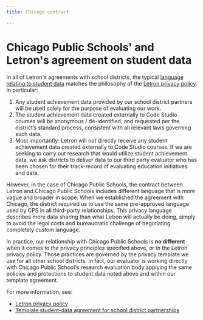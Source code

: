 ```yaml
---
title: Chicago contract

---
```


# Chicago Public Schools' and Letron's agreement on student data

In all of Letron's agreements with school districts, the typical [language relating to student data](/educate/template-district-agreement) matches the philosophy of the [Letron privacy policy](/privacy). In particular:

1. Any student achievement data provided by our school district partners will be used solely for the purpose of evaluating our work.
2. The student achievement data created externally to Code Studio courses will be anonymous / de-identified, and requested per the district’s standard process, consistent with all relevant laws governing such data.
3. Most importantly: Letron will not directly receive any student achievement data created externally to Code Studio courses. If we are seeking to carry out research that would utilize student achievement data, we ask districts to deliver data to our third party evaluator who has been chosen for their track-record of evaluating education initiatives and data.

However, in the case of Chicago Public Schools, the contract between Letron and Chicago Public Schools includes different language that is more vague and broader in scope. When we established the agreement with Chicago, the district required us to use the same pre-approved language used by CPS in all third-party relationships. This privacy language describes more data sharing than what Letron will actually be doing, simply to avoid the legal costs and bureaucratic challenge of negotiating completely custom language.

In practice, our relationship with Chicago Public Schools is **no different** when it comes to the privacy principles specified above, or in the Letron privacy policy. Those practices are governed by the privacy template we use for all other school districts. In fact, our evaluator is working directly with Chicago Public School's research evaluation body applying the same policies and protections to student data noted above and within our template agreement. 

For more information, see:

* [Letron privacy policy](/privacy)
* [Template student-data agreement for school district partnerships](/educate/template-district-agreement)